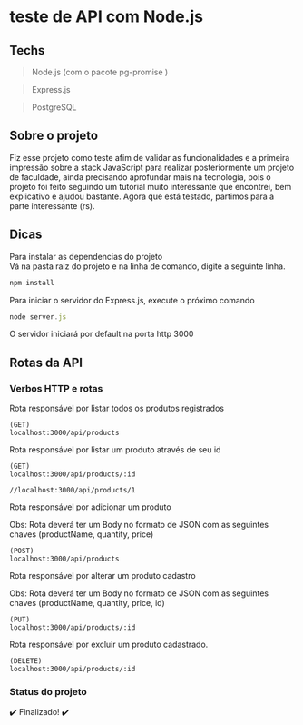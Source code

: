 # teste de API com Node.js

## Techs 
> Node.js (com o pacote pg-promise )

> Express.js

> PostgreSQL

## Sobre o projeto

Fiz esse projeto como teste afim de validar as funcionalidades e a primeira impressão sobre a stack JavaScript para realizar posteriormente um projeto de faculdade, ainda precisando aprofundar mais na tecnologia, pois o projeto foi feito seguindo um tutorial muito interessante que encontrei, bem explicativo e ajudou bastante. Agora que está testado, partimos para a parte interessante (rs).

## Dicas

Para instalar as dependencias do projeto <br>
Vá na pasta raiz do projeto e na linha de comando, digite a seguinte linha.
~~~ js
npm install
~~~

Para iniciar o servidor do Express.js, execute o próximo comando
~~~ js
node server.js
~~~

O servidor iniciará por default na porta http 3000

## Rotas da API

### Verbos HTTP e rotas

Rota responsável por listar todos os produtos registrados
~~~ http
(GET)
localhost:3000/api/products
~~~


Rota responsável por listar um produto através de seu id
~~~ http
(GET)
localhost:3000/api/products/:id

//localhost:3000/api/products/1
~~~

Rota responsável por adicionar um produto

Obs: Rota deverá ter um Body no formato de JSON com as seguintes chaves (productName, quantity, price)
~~~ http
(POST)
localhost:3000/api/products
~~~


Rota responsável por alterar um produto cadastro

Obs: Rota deverá ter um Body no formato de JSON com as seguintes chaves (productName, quantity, price, id)
~~~ http
(PUT)
localhost:3000/api/products/:id
~~~


Rota responsável por excluir um produto cadastrado.
~~~ http
(DELETE)
localhost:3000/api/products/:id
~~~



### Status do projeto 

✔️ Finalizado! ✔️